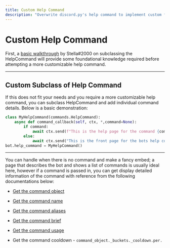 ```yaml
---
title: Custom Help Command
description: "Overwrite discord.py's help command to implement custom functionality"
---
```


# Custom Help Command


 First,  a [basic walkthrough](https://gist.github.com/InterStella0/b78488fb28cadf279dfd3164b9f0cf96) by Stella#2000 on subclassing the HelpCommand will provide some foundational knowledge required before attempting a more customizable help command.

---

## Custom Subclass of Help Command
If this does not fit your needs and you require a more customizable help command, you can subclass HelpCommand and add individual command details. Below is a basic demonstration:

```python
class MyHelpCommand(commands.HelpCommand):
    async def command_callback(self, ctx, *,command=None):
        if command:
            await ctx.send(f"This is the help page for the command {command} ")
        else:
            await ctx.send("This is the front page for the bots help command")
bot.help_command = MyHelpCommand()
```
---
You can handle when there is no command and make a fancy embed;  a page that describes the bot and shows a list of commands is usually ideal here, however if a command is passed in, you can get display detailed information of the command with reference from the following documentations below:

* [Get the command object](https://discordpy.readthedocs.io/en/latest/ext/commands/api.html#discord.ext.commands.Bot.get_command)

* [Get the command name](https://discordpy.readthedocs.io/en/latest/ext/commands/api.html#discord.ext.commands.Command.name)

* [Get the command aliases](https://discordpy.readthedocs.io/en/latest/ext/commands/api.html#discord.ext.commands.Command.aliases)

* [Get the command brief](https://discordpy.readthedocs.io/en/latest/ext/commands/api.html#discord.ext.commands.Command.brief)

* [Get the command usage](https://discordpy.readthedocs.io/en/latest/ext/commands/api.html#discord.ext.commands.Command.usage)

* Get the command cooldown - `command_object._buckets._cooldown.per.`
